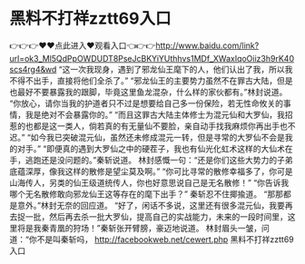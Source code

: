 # 黑料不打祥zztt69入口
👉👉👉♥♥点此进入♥观看入口👈👉👉http://www.baidu.com/link?url=ok3_Ml5QdPpOWDUDT8PseJcBKYiYUthhvs1MDf_XWaxIqoOiiz3h9rK40scs4rg4&wd
 “这一次我现身，遇到了邪龙仙王麾下的人，他们认出了我，所以我不得不出手，直接将他们全杀了。”
    “邪龙仙王的主要势力虽然不在罪古大陆，但是也最好不要暴露我的跟脚，毕竟这里鱼龙混杂，什么样的家伙都有。”林封说道。
    “你放心，请你当我的护道者只不过是想要给自己多一份保险，若无性命攸关的事情，我是绝对不会暴露你的。”
    “而且这罪古大陆主体修士为混元仙和大罗仙，我招惹的也都是这一类人，倘若真的有无量仙不要脸，亲自动手找我麻烦你再出手也不迟。”
    “如今我已突破混元仙，虽然还未修成混元一转，但是寻常的大罗仙不会是我的对手。”
    “即便真的遇到大罗仙之中的硬茬子，我也有仙光化虹术这样的大仙术在手，逃跑还是没问题的。”秦斩说道。
    林封感慨一句：“还是你们这些大势力的子弟底蕴深厚，像我这样的散修是望尘莫及啊。”
    “你可比寻常的散修幸福多了，你可是山海传人，另类的仙王级道统传人，你也好意思说自己是无名散修！”
    “你告诉我哪个无名散修敢向邪龙仙王这等存在的麾下出手？”
    秦斩忍不住揶揄道。
    “那那都是意外。”林封无奈的回应道。
    “好了，闲话不多说，这里还有很多混元仙，我要再去捉一批，然后再去杀一批大罗仙，提高自己的实战能力，未来的一段时间里，这里将是我秦青凰的狩场！”秦斩张开臂膀，豪迈地说道。
    林封眉头一皱，问道：“你不是叫秦斩吗，
http://facebookweb.net/cewert.php
黑料不打祥zztt69入口
